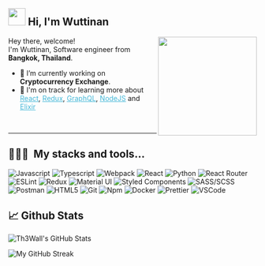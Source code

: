 

## <img src="https://user-images.githubusercontent.com/16854458/125782070-dd0439ad-b056-405f-8d4f-77e0d2f0b898.gif" width="35" />&nbsp;<b>Hi, I'm Wuttinan</b>

<img align="right" src="https://user-images.githubusercontent.com/16854458/125951815-f0f51731-ca59-4da3-aad5-0b09dcc09177.png" width="200" />

<p aligh="left">
<p>Hey there, welcome!</br>
I'm Wuttinan, Software engineer from <img src="https://user-images.githubusercontent.com/16854458/125782919-80d23f08-ed15-43ea-b2fa-976f300a9a06.png" width="14px" /> <b>Bangkok, Thailand</b>.
</p>

- 🔭 I’m currently working on <b>Cryptocurrency Exchange</b>.
- 🌱 I'm on track for learning more about <a style="color:#45b8d8" href="https://reactjs.org/" target="_blank"><u>React</u></a>, <a style="color:#45b8d8" href="https://redux.js.org/" target="_blank"><u>Redux</u></a>, <a style="color:#45b8d8" href="https://graphql.org/" target="_blank"><u>GraphQL</u></a>, <a style="color:#45b8d8" href="https://nodejs.org/" target="_blank"><u>NodeJS</u></a> and <a style="color:#45b8d8" href="https://elixir-lang.org/" target="_blank"><u>Elixir</u></a>

<br>
<hr/>
<h2>👨🏻‍💻 &nbsp;My stacks and tools...</h2>
<p>
  <img alt="Javascript" src="https://img.shields.io/badge/-JavaScript-F7DF1E?style=flat-square&logo=javascript&logoColor=black" />
  <img alt="Typescript" src="https://img.shields.io/badge/-Typescript-158CFD?style=flat-square&logo=typescript&logoColor=black" />
  <img alt="Webpack" src="https://img.shields.io/badge/-Webpack-8DD6F9?style=flat-square&logo=webpack&logoColor=white" />
  <img alt="React" src="https://img.shields.io/badge/-React-45b8d8?style=flat-square&logo=react&logoColor=white" />
  <img alt="Python" src="https://img.shields.io/badge/-Python-F7DF1E?style=flat-square&logo=python&logoColor=2391E6" />
  <img alt="React Router" src="https://img.shields.io/badge/-React_Router-CA4245?style=flat-square&logo=react-router&logoColor=white" />
  <img alt="ESLint" src="https://img.shields.io/badge/-ESLint-4B32C3?style=flat-square&logo=eslint&logoColor=white" />
  <img alt="Redux" src="https://img.shields.io/badge/-Redux-764ABC?style=flat-square&logo=redux&logoColor=white" />
  <img alt="Material UI" src="https://img.shields.io/badge/-Material_ui-0078D4?style=flat-square&logo=material-ui&logoColor=white" />
  <img alt="Styled Components" src="https://img.shields.io/badge/-Styled_Components-db7092?style=flat-square&logo=styled-components&logoColor=white" />
  <img alt="SASS/SCSS" src="https://img.shields.io/badge/-SASS/SCSS-CC6699?style=flat-square&logo=sass&logoColor=white" />
  <img alt="Postman" src="https://img.shields.io/badge/-Postman-FF6C37?style=flat-square&logo=postman&logoColor=white" />
  <img alt="HTML5" src="https://img.shields.io/badge/-HTML5-E34F26?style=flat-square&logo=html5&logoColor=white" />
  <img alt="Git" src="https://img.shields.io/badge/-Git-F05032?style=flat-square&logo=git&logoColor=white" />
  <img alt="Npm" src="https://img.shields.io/badge/-NPM-CB3837?style=flat-square&logo=npm&logoColor=white" />
  <img alt="Docker" src="https://img.shields.io/badge/-Docker-2391E6?style=flat-square&logo=docker&logoColor=white" />
  <img alt="Prettier" src="https://img.shields.io/badge/-Prettier-F7B93E?style=flat-square&logo=prettier&logoColor=white" />
  <img alt="VSCode" src="https://img.shields.io/badge/-Visual_Studio_Code-0078D4?style=flat-square&logo=visual%20studio%20code&logoColor=white" />
</p>

<h2>📈 Github Stats</h2>

![Th3Wall's GitHub Stats](https://github-readme-stats.vercel.app/api?username=Th3Fire&show_icons=true&hide_border=true&bg_color=3D3D3D&title_color=00E6FE&icon_color=00E6FE&text_color=FFFFFF)

![My GitHub Streak](http://github-readme-streak-stats.herokuapp.com?user=Th3Fire&hide_border=true&theme=black-ice&background=3D3D3D&stroke=00E6FE)
</span>
</span>

